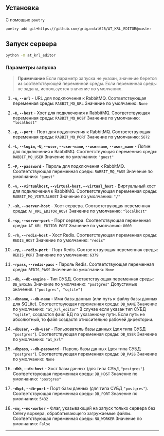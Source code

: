 ## Установка

С помощью `poetry`

```bash
poetry add git+https://github.com/grigandal625/AT_KRL_EDITOR@master
```

## Запуск сервера

```bash
python -m at_krl_editor
```

### Параметры запуска

> **Примечание**
Если параметр запуска не указан, значение берется из соответствующей переменной среды. Если переменная среды не задана, используется значение по умолчанию.

1. **`-u`, `--url`** - URL для подключения к RabbitMQ.
   Соответствующая переменная среды: `RABBIT_MQ_URL`
   Значение по умолчанию: `None`

2. **`-H`, `--host`** - Хост для подключения к RabbitMQ.
   Соответствующая переменная среды: `RABBIT_MQ_HOST`
   Значение по умолчанию: `"localhost"`

3. **`-p`, `--port`** - Порт для подключения к RabbitMQ.
   Соответствующая переменная среды: `RABBIT_MQ_PORT`
   Значение по умолчанию: `5672`

4. **`-L`, `--login`, `-U`, `--user`, `--user-name`, `--username`, `--user_name`** - Логин для подключения к RabbitMQ.
   Соответствующая переменная среды: `RABBIT_MQ_USER`
   Значение по умолчанию: `"guest"`

5. **`-P`, `--password`** - Пароль для подключения к RabbitMQ.
   Соответствующая переменная среды: `RABBIT_MQ_PASS`
   Значение по умолчанию: `"guest"`

6. **`-v`, `--virtualhost`, `--virtual-host`, `--virtual_host`** - Виртуальный хост для подключения к RabbitMQ.
   Соответствующая переменная среды: `RABBIT_MQ_VIRTUALHOST`
   Значение по умолчанию: `"/"`

7. **`-sh`, `--server-host`** - Хост сервера.
   Соответствующая переменная среды: `AT_KRL_EDITOR_HOST`
   Значение по умолчанию: `"localhost"`

8. **`-sp`, `--server-port`** - Порт сервера.
   Соответствующая переменная среды: `AT_KRL_EDITOR_PORT`
   Значение по умолчанию: `8000`

9. **`-rh`, `--redis-host`** - Хост Redis.
   Соответствующая переменная среды: `REDIS_HOST`
   Значение по умолчанию: `"redis"`

10. **`-rp`, `--redis-port`** - Порт Redis.
    Соответствующая переменная среды: `REDIS_PORT`
    Значение по умолчанию: `6379`

11. **`-rpass`, `--redis-pass`** - Пароль Redis.
    Соответствующая переменная среды: `REDIS_PASS`
    Значение по умолчанию: `None`

12. **`-db`, `--db-engine`** - Тип СУБД.
    Соответствующая переменная среды: `DB_ENGINE`
    Значение по умолчанию: `"postgres"`
    Допустимые значения: `["postgres", "sqlite"]`

13. **`-dbname`, `--db-name`** - Имя базы данных (или путь к файлу базы данных для SQLite).
    Соответствующая переменная среды: `DB_NAME`
    Значение по умолчанию: `"at_krl_editor"`
    В случае если указан тип СУБД `"sqlite"`, создастся файл БД по указанному пути. Если путь не абсолютный, то файл создастя относительно рабочей директории.

14. **`-dbuser`, `--db-user`** - Пользователь базы данных (для типа СУБД `"postgres"`).
    Соответствующая переменная среды: `DB_USER`
    Значение по умолчанию: `"at_krl"`

15. **`-dbpass`, `--db-password`** - Пароль базы данных (для типа СУБД `"postgres"`).
    Соответствующая переменная среды: `DB_PASS`
    Значение по умолчанию: `None`

16. **`-dbh`, `--db-host`** - Хост базы данных (для типа СУБД `"postgres"`).
    Соответствующая переменная среды: `DB_HOST`
    Значение по умолчанию: `"postgres"`

17. **`-dbpt`, `--db-port`** - Порт базы данных (для типа СУБД `"postgres"`).
    Соответствующая переменная среды: `DB_PORT`
    Значение по умолчанию: `5432`

18. **`-nw`, `--no-worker`** - Флаг, указывающий на запуск только сервера без Celery воркера, обрабатывающего загружаемые файлы.
    Соответствующая переменная среды: `NO_WORKER`
    Значение по умолчанию: `False`

---
